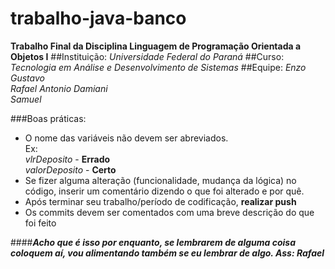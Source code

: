 # trabalho-java-banco
**Trabalho Final da Disciplina Linguagem de Programação Orientada a Objetos I**
##Instituição: *Universidade Federal do Paraná*
##Curso: *Tecnologia em Análise e Desenvolvimento de Sistemas*
##Equipe:
*Enzo*  
*Gustavo*  
*Rafael Antonio Damiani*  
*Samuel*

###Boas práticas:
- O nome das variáveis não devem ser abreviados.<br>
Ex:<br>
*vlrDeposito* - **Errado**<br>
*valorDeposito* - **Certo**<br>
 - Se fizer alguma alteração (funcionalidade, mudança da lógica) no código, inserir um comentário dizendo o que foi alterado e por quê.
 - Após terminar seu trabalho/período de codificação, **realizar push**
 - Os commits devem ser comentados com uma breve descrição do que foi feito
 
 ####***Acho que é isso por enquanto, se lembrarem de alguma coisa coloquem aí, vou alimentando também se eu lembrar de algo. Ass: Rafael***